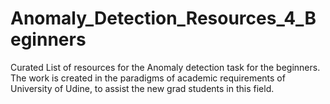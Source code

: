 # Anomaly_Detection_Resources_4_Beginners
Curated List of resources for the Anomaly detection task for the beginners. The work is created in the paradigms of academic requirements of University of Udine, to assist the new grad students in this field.
